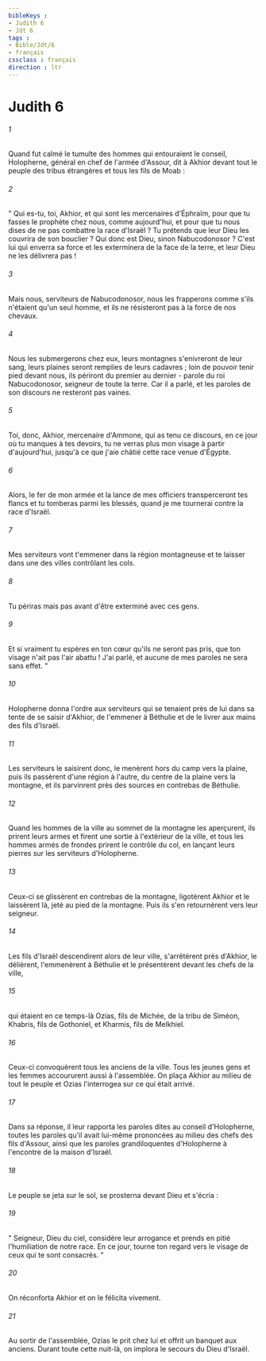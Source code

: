 ```yaml
---
bibleKeys : 
- Judith 6
- Jdt 6
tags : 
- Bible/Jdt/6
- français
cssclass : français
direction : ltr
---
```


# Judith 6

###### 1
Quand fut calmé le tumulte des hommes qui entouraient le conseil, Holopherne, général en chef de l'armée d'Assour, dit à Akhior devant tout le peuple des tribus étrangères et tous les fils de Moab :
###### 2
" Qui es-tu, toi, Akhior, et qui sont les mercenaires d'Éphraïm, pour que tu fasses le prophète chez nous, comme aujourd'hui, et pour que tu nous dises de ne pas combattre la race d'Israël ? Tu prétends que leur Dieu les couvrira de son bouclier ? Qui donc est Dieu, sinon Nabucodonosor ? C'est lui qui enverra sa force et les exterminera de la face de la terre, et leur Dieu ne les délivrera pas !
###### 3
Mais nous, serviteurs de Nabucodonosor, nous les frapperons comme s'ils n'étaient qu'un seul homme, et ils ne résisteront pas à la force de nos chevaux.
###### 4
Nous les submergerons chez eux, leurs montagnes s'enivreront de leur sang, leurs plaines seront remplies de leurs cadavres ; loin de pouvoir tenir pied devant nous, ils périront du premier au dernier - parole du roi Nabucodonosor, seigneur de toute la terre. Car il a parlé, et les paroles de son discours ne resteront pas vaines.
###### 5
Toi, donc, Akhior, mercenaire d'Ammone, qui as tenu ce discours, en ce jour où tu manques à tes devoirs, tu ne verras plus mon visage à partir d'aujourd'hui, jusqu'à ce que j'aie châtié cette race venue d'Égypte.
###### 6
Alors, le fer de mon armée et la lance de mes officiers transperceront tes flancs et tu tomberas parmi les blessés, quand je me tournerai contre la race d'Israël.
###### 7
Mes serviteurs vont t'emmener dans la région montagneuse et te laisser dans une des villes contrôlant les cols.
###### 8
Tu périras mais pas avant d'être exterminé avec ces gens.
###### 9
Et si vraiment tu espères en ton cœur qu'ils ne seront pas pris, que ton visage n'ait pas l'air abattu ! J'ai parlé, et aucune de mes paroles ne sera sans effet. "
###### 10
Holopherne donna l'ordre aux serviteurs qui se tenaient près de lui dans sa tente de se saisir d'Akhior, de l'emmener à Béthulie et de le livrer aux mains des fils d'Israël.
###### 11
Les serviteurs le saisirent donc, le menèrent hors du camp vers la plaine, puis ils passèrent d'une région à l'autre, du centre de la plaine vers la montagne, et ils parvinrent près des sources en contrebas de Béthulie.
###### 12
Quand les hommes de la ville au sommet de la montagne les aperçurent, ils prirent leurs armes et firent une sortie à l'extérieur de la ville, et tous les hommes armés de frondes prirent le contrôle du col, en lançant leurs pierres sur les serviteurs d'Holopherne.
###### 13
Ceux-ci se glissèrent en contrebas de la montagne, ligotèrent Akhior et le laissèrent là, jeté au pied de la montagne. Puis ils s'en retournèrent vers leur seigneur.
###### 14
Les fils d'Israël descendirent alors de leur ville, s'arrêtèrent près d'Akhior, le délièrent, l'emmenèrent à Béthulie et le présentèrent devant les chefs de la ville,
###### 15
qui étaient en ce temps-là Ozias, fils de Michée, de la tribu de Siméon, Khabris, fils de Gothoniel, et Kharmis, fils de Melkhiel.
###### 16
Ceux-ci convoquèrent tous les anciens de la ville. Tous les jeunes gens et les femmes accoururent aussi à l'assemblée. On plaça Akhior au milieu de tout le peuple et Ozias l'interrogea sur ce qui était arrivé.
###### 17
Dans sa réponse, il leur rapporta les paroles dites au conseil d'Holopherne, toutes les paroles qu'il avait lui-même prononcées au milieu des chefs des fils d'Assour, ainsi que les paroles grandiloquentes d'Holopherne à l'encontre de la maison d'Israël.
###### 18
Le peuple se jeta sur le sol, se prosterna devant Dieu et s'écria :
###### 19
" Seigneur, Dieu du ciel, considère leur arrogance et prends en pitié l'humiliation de notre race. En ce jour, tourne ton regard vers le visage de ceux qui te sont consacrés. "
###### 20
On réconforta Akhior et on le félicita vivement.
###### 21
Au sortir de l'assemblée, Ozias le prit chez lui et offrit un banquet aux anciens. Durant toute cette nuit-là, on implora le secours du Dieu d'Israël.
